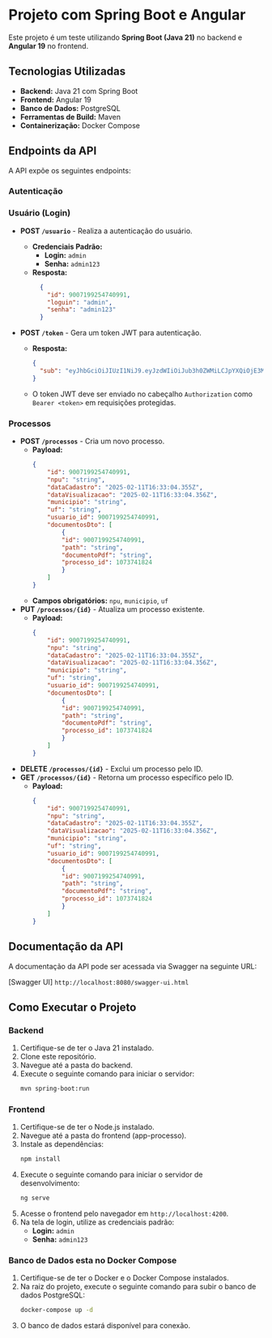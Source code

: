 # Projeto com Spring Boot e Angular

Este projeto é um teste utilizando **Spring Boot (Java 21)** no backend e **Angular 19** no frontend.

## Tecnologias Utilizadas

- **Backend:** Java 21 com Spring Boot
- **Frontend:** Angular 19
- **Banco de Dados:** PostgreSQL
- **Ferramentas de Build:** Maven
- **Containerização:** Docker Compose

## Endpoints da API

A API expõe os seguintes endpoints:

### Autenticação

### Usuário (Login)

- **POST `/usuario`** - Realiza a autenticação do usuário.
  - **Credenciais Padrão:**
    - **Login:** `admin`
    - **Senha:** `admin123`
  - **Resposta:**
    ```json
      {
        "id": 9007199254740991,
        "loguin": "admin",
        "senha": "admin123"
      }
    ```

- **POST `/token`** - Gera um token JWT para autenticação.
  - **Resposta:**
    ```json
    {
      "sub": "eyJhbGciOiJIUzI1NiJ9.eyJzdWIiOiJub3h0ZWMiLCJpYXQiOjE3Mzg1NDM5NjQsImV4cCI6MTczODU0NzU2NH0.cV9FJx2CJanSbNmrylaYC1MK8CoCpHzErzE6GbmZ6Io"
    }
    ```
  - O token JWT deve ser enviado no cabeçalho `Authorization` como `Bearer <token>` em requisições protegidas.

### Processos

- **POST `/processos`** - Cria um novo processo.
  - **Payload:**
    ```json
    {
        "id": 9007199254740991,
        "npu": "string",
        "dataCadastro": "2025-02-11T16:33:04.355Z",
        "dataVisualizacao": "2025-02-11T16:33:04.356Z",
        "municipio": "string",
        "uf": "string",
        "usuario_id": 9007199254740991,
        "documentosDto": [
            {
            "id": 9007199254740991,
            "path": "string",
            "documentoPdf": "string",
            "processo_id": 1073741824
            }
        ]
    }
    ```
  - **Campos obrigatórios:** `npu`, `municipio`, `uf`
- **PUT `/processos/{id}`** - Atualiza um processo existente.
  - **Payload:**
    ```json
    {
        "id": 9007199254740991,
        "npu": "string",
        "dataCadastro": "2025-02-11T16:33:04.355Z",
        "dataVisualizacao": "2025-02-11T16:33:04.356Z",
        "municipio": "string",
        "uf": "string",
        "usuario_id": 9007199254740991,
        "documentosDto": [
            {
            "id": 9007199254740991,
            "path": "string",
            "documentoPdf": "string",
            "processo_id": 1073741824
            }
        ]
    }
    ```
- **DELETE `/processos/{id}`** - Exclui um processo pelo ID.
- **GET `/processos/{id}`** - Retorna um processo específico pelo ID.
  - **Payload:**
    ```json
    {
        "id": 9007199254740991,
        "npu": "string",
        "dataCadastro": "2025-02-11T16:33:04.355Z",
        "dataVisualizacao": "2025-02-11T16:33:04.356Z",
        "municipio": "string",
        "uf": "string",
        "usuario_id": 9007199254740991,
        "documentosDto": [
            {
            "id": 9007199254740991,
            "path": "string",
            "documentoPdf": "string",
            "processo_id": 1073741824
            }
        ]
    }
    ```
## Documentação da API

A documentação da API pode ser acessada via Swagger na seguinte URL:

[Swagger UI] `http://localhost:8080/swagger-ui.html`

## Como Executar o Projeto

### Backend

1. Certifique-se de ter o Java 21 instalado.
2. Clone este repositório.
3. Navegue até a pasta do backend.
4. Execute o seguinte comando para iniciar o servidor:
   ```sh
   mvn spring-boot:run
   ```

### Frontend

1. Certifique-se de ter o Node.js instalado.
2. Navegue até a pasta do frontend (app-processo).
3. Instale as dependências:
   ```sh
   npm install
   ```
4. Execute o seguinte comando para iniciar o servidor de desenvolvimento:
   ```sh
   ng serve
   ```
5. Acesse o frontend pelo navegador em `http://localhost:4200`.
6. Na tela de login, utilize as credenciais padrão:
   - **Login:** `admin`
   - **Senha:** `admin123`

### Banco de Dados esta no Docker Compose

1. Certifique-se de ter o Docker e o Docker Compose instalados.
2. Na raiz do projeto, execute o seguinte comando para subir o banco de dados PostgreSQL:
   ```sh
   docker-compose up -d
   ```
3. O banco de dados estará disponível para conexão.
